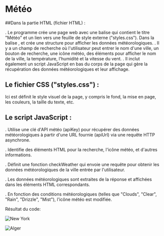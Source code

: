 # Météo


##Dans la partie HTML (fichier HTML) :

. Le programme crée une page web avec une balise <head> qui contient le titre "Météo" et un lien vers une feuille de style externe ("styles.css").
Dans la balise <body>, et crée une structure pour afficher les données météorologiques.
. Il y a un champ de recherche où l'utilisateur peut entrer le nom d'une ville, un bouton de recherche, une icône météo, des éléments pour afficher le nom de la ville, la température, l'humidité et la vitesse du vent.
. Il inclut également un script JavaScript en bas du corps de la page qui gère la récupération des données météorologiques et leur affichage.



## Le fichier CSS ("styles.css") :

Ici est définit le style visuel de la page, y compris le fond, la mise en page, les couleurs, la taille du texte, etc.



## Le script JavaScript :

. Utilise une clé d'API météo (apiKey) pour récupérer des données météorologiques à partir d'une URL fournie (apiUrl) via une requête HTTP asynchrone.
 
. Identifie des éléments HTML pour la recherche, l'icône météo, et d'autres informations.
 
. Définit une fonction checkWeather qui envoie une requête pour obtenir les données météorologiques de la ville entrée par l'utilisateur.

. Les données météorologiques sont extraites de la réponse et affichées dans les éléments HTML correspondants.

 
. En fonction des conditions météorologiques (telles que "Clouds", "Clear", "Rain", "Drizzle", "Mist"), l'icône météo est modifiée.




Résultat du code: 

![New York](https://github.com/samAK02/Portfolio/assets/131418700/917b562c-99aa-4e4c-88ac-0f3ca5a2e19b)


![Alger](https://github.com/samAK02/Portfolio/assets/131418700/c8937b26-95d8-4220-ba43-79170fa53ef9)
